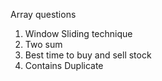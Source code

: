 Array questions

  1. Window Sliding technique
  2. Two sum
  3. Best time to buy and sell stock
  4. Contains Duplicate
